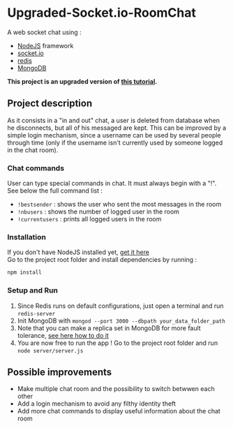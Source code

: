 # Upgraded-Socket.io-RoomChat

A web socket chat using :  
* [NodeJS](https://nodejs.org) framework 
* [socket.io](https://socket.io/docs)
* [redis](https://redis.io)
* [MongoDB](https://www.mongodb.com)

**This project is an upgraded version of [this tutorial](https://github.com/Applelo/Socket.io-Room-Chat).**

## Project description
As it consists in a "in and out" chat, a user is deleted from database when he disconnects, but all of his messaged are kept. This can be improved by a simple login mechanism, since a username can be used by several people through time (only if the username isn't currently used by someone logged in the chat room).

### Chat commands
User can type special commands in chat. It must always begin with a "!". 
See below the full command list :  
* `!bestsender` : shows the user who sent the most messages in the room
* `!nbusers` : shows the number of logged user in the room
* `!currentusers` : prints all logged users in the room

### Installation
If you don't have NodeJS installed yet, [get it here](https://nodejs.org)  
Go to the project root folder and install dependencies by running :
```bash
npm install 
```

### Setup and Run
1. Since Redis runs on default configurations, just open a terminal and run `redis-server`
2. Init MongoDB with `mongod --port 3000 --dbpath your_data_folder_path`
3. Note that you can make a replica set in MongoDB for more fault tolerance, [see here how to do it](https://docs.mongodb.com/manual/replication)
4. You are now free to run the app ! Go to the project root folder and run `node server/server.js`

## Possible improvements
* Make multiple chat room and the possibility to switch betwwen each other
* Add a login mechanism to avoid any filthy identity theft
* Add more chat commands to display useful information about the chat room
